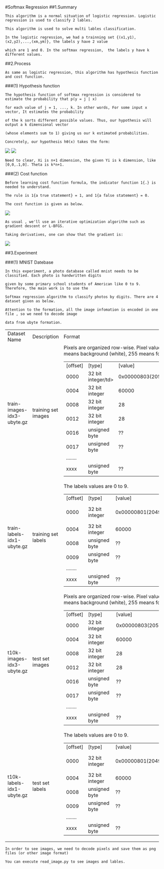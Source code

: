 #Softmax Regression
##1.Summary

    This algorithm is a normal situation of logistic regression. Logistic regression is used to classify 2 lables. 
    
    This algorithm is used to solve multi lables classification.

    In the logistic regression, we had a trainning set {(x1,y1),(x2,y2),...,(xm,ym)}, the labels y have 2 value 
    
    which are 1 and 0. In the softmax regression,  the labels y have k different values.
    
##2.Process

    As same as logistic regression, this algorithm has hypothesis function and cost function.
    
###(1) Hypothesis function
    
    The hypothesis function of softmax regression is considered to estimate the probability that p(y = j | x) 
    
    for each value of j = 1, ..., k. In other words, For some input x vector, It estimates the probability 
    
    of the k sorts different possible values. Thus, our hypothesis will output a k dimensional vector 
    
    (whose elements sum to 1) giving us our k estimated probabilities. 
    
    Concretely, our hypothesis hθ(x) takes the form:
    
<img src="http://chart.googleapis.com/chart?cht=tx&chl=h_%7B%5Ctheta%7D(x%5E%7B(i)%7D)%3D%5B%20p(y%5E%7B(i)%7D%3D1%7Cx%5E%7B(i)%7D%3B%5Ctheta)%2C%20p(y%5E%7B(i)%7D%3D2%7Cx%5E%7B(i)%7D%3B%5Ctheta)%2C...%20%2Cp(y%5E%7B(i)%7D%3Dk%7Cx%5E%7B(i)%7D%3B%5Ctheta)%5D%5E%7BT%7D" style="border:none;" />
    
<img src="http://chart.googleapis.com/chart?cht=tx&chl=%3D%5Cfrac%7B1%7D%7B%5Csum_%7Bj%3D1%7D%5Ek%20e%5E%7B%5Ctheta_%7Bj%7D%5E%7BT%7Dx%5E%7B(i)%7D%7D%7D%5B%0Ae%5E%7B%5Ctheta_%7B1%7D%5E%7BT%7Dx%5E%7B(i)%7D%7D%2C%5C%20%5C%20%5C%20%0Ae%5E%7B%5Ctheta_%7B2%7D%5E%7BT%7Dx%5E%7B(i)%7D%7D%2C%5C%20%5C%20%5C%20%0A.%5C%20%5C%20%5C%20.%20%5C%20%5C%20%5C.%5C%20%5C%20%5C%20%2C%0Ae%5E%7B%5Ctheta_%7Bk%7D%5E%7BT%7Dx%5E%7B(i)%7D%7D%0A%5D%5E%7BT%7D" style="border:none;" />

    Need to clear, Xi is n+1 dimension, the given Yi is k dimension, like [0,0,.1,0]. Theta is k*n+1.
    
###(2) Cost function

    Before learning cost function formula, the indicator function 1{.} is needed to understand.
    
    The rule is 1{a true statement} = 1, and 1{a false statement} = 0. 
    
    The cost function is given as below.
    
<img src="http://chart.googleapis.com/chart?cht=tx&chl=J(%5Ctheta)%3D-%5Cfrac%7B1%7D%7Bm%7D%5B%7B%5Csum_%7Bi%3D1%7D%5Em%20%5Csum_%7Bj%3D1%7D%5Ek%201%7By%5E%7B(i)%7D%3D1%7Dlog%5Cfrac%7Be%5E%7B%20%5Ctheta_%7Bj%7D%5E%7BT%7Dx%5E%7B(i)%7D%20%20%20%7D%7D%7B%20%5Csum_%7Bl%3D1%7D%5Ek%20e%5E%7B%20%5Ctheta_%7Bl%7D%5E%7BT%7Dx%5E%7B(i)%7D%7D%7D%5D" style="border:none;" />

    As usual , we'll use an iterative optimization algorithm such as gradient descent or L-BFGS. 
    
    Taking derivatives, one can show that the gradient is:
    
<img src="http://chart.googleapis.com/chart?cht=tx&chl=%5Cnabla%20_%7B%5Ctheta_%7Bj%7D%7DJ(%5Ctheta)%3D-%5Cfrac%7B1%7D%7Bm%7D%5Csum_%7Bi%3D1%7D%5Em%20%5B%7B%0Ax%5E%7B(i)%7D(1%5C%7By%5E%7B(i)%7D%3Dj%5C%7D-p(y%5E%7B(i)%7D%3Dj%7Cx%5E%7B(i)%7D%3A%5Ctheta))%20%20%20%7D%5D" style="border:none;" />
    
##3.Experiment

###(1) MNIST Datebase

    In this experiment, a photo database called mnist needs to be classified. Each photo is handwritten digits 
    
    given by some primary school students of American like 0 to 9. Therefore, the main work is to use the 
    
    Softmax regression algorithm to classify photos by digits. There are 4 dataset given as below.
    
    Attention to the formation, all the image infomation is encoded in one file , so we need to decode image 
    
    data from ubyte formation.
    
<table>
<tr>
<td> Dataset Name </td><td> Description </td><td> Format </td>
</tr>
<td>train-images-idx3-ubyte.gz</td><td>training set images</td>
<td> 
<table>
<tr>
<td>[offset]</td><td>[type] </td><td> [value] </td><td>[description]</td>
</tr>
<tr>
<td>0000</td><td>32 bit integer/td><td>0x00000803(2051)</td><td>magic number</td>
</tr>
<tr>
<td>0004</td><td>32 bit integer</td><td>60000</td><td>number of images</td>
</tr>
<tr>
<td>0008</td><td>32 bit integer</td><td>28</td><td>number of rows</td>
</tr>
<tr>
<td>0012</td><td>32 bit integer</td><td>28</td><td>number of columns</td>
</tr>
<tr>
<td>0016</td><td>unsigned byte</td><td>??</td><td>pixel</td>
</tr>
<tr>
<td>0017</td><td>unsigned byte</td><td>??</td><td>pixel</td>
</tr>
<tr>
<td>........</td><td> </td><td> </td><td></td>
</tr>
<tr>
<td>xxxx</td><td>unsigned byte</td><td>??</td><td>pixel</td>
</tr>
<tr>
Pixels are organized row-wise. Pixel values are 0 to 255. 0 means background (white), 255 means foreground (black).
</tr>
<tr>
</table>
</td>
</tr>
<tr>
<td>train-labels-idx1-ubyte.gz</td><td>training set labels</td>
<td> 
<table>
<tr>
<td>[offset]</td><td>[type]</td><td>[value]</td><td>[description] </td>
</tr>
<tr>
<td>0000</td><td>32 bit integer</td><td>0x00000801(2049)</td><td>magic number (MSB first)</td>
</tr>
<tr>
<td>0004</td><td>32 bit integer</td><td>60000</td><td>number of items</td>
</tr>
<tr>
<td>0008</td><td>unsigned byte</td><td>??</td><td>label</td>
</tr>
<tr>
<td>0009</td><td>unsigned byte</td><td>??</td><td>label</td>
</tr>
<tr><td>........</td><td> </td><td></td><td></td></tr>
<tr>
<td>xxxx</td><td>unsigned byte</td><td>??</td><td>label </td>
</tr>
<tr>
The labels values are 0 to 9. 
</tr>
</table>
</td>
</tr>
<tr>
<td>t10k-images-idx3-ubyte.gz</td><td>test set images</td>
<td> 
<table>
<tr>
<td>[offset]</td><td>[type]</td><td>[value]</td><td>[description] </td>
</tr>
<tr>
<td>0000</td><td>32 bit integer</td><td>0x00000803(2051)</td><td>magic number</td>
</tr>
<tr>
<td>0004</td><td>32 bit integer</td><td>60000</td><td>number of images</td>
</tr>
<tr>
<td>0008</td><td>32 bit integer</td><td>28</td><td>number of rows</td>
</tr>
<tr>
<td>0012</td><td>32 bit integer</td><td>28</td><td>number of columns</td>
</tr>
<tr>
<td>0016</td><td>unsigned byte</td><td>??</td><td>pixel</td>
</tr>
<tr>
<td>0017</td><td>unsigned byte</td><td>?? </td><td>pixel</td>
</tr>
<tr>
<td>........</td><td> </td><td></td><td></td>
</tr>
<tr>
<td>xxxx</td><td>unsigned byte</td><td>??</td><td>pixel</td>
</tr>
<tr>
Pixels are organized row-wise. Pixel values are 0 to 255. 0 means background (white), 255 means foreground (black).
</tr>
<tr>
</table>
</td>
</tr>
<tr>
<td>t10k-labels-idx1-ubyte.gz</td><td>test set labels</td>
<td> 
<table>
<tr>
<td>[offset]</td><td>[type]</td><td>[value]</td><td>[description]</td>
</tr>
<tr>
<td>0000</td><td>32 bit integer</td><td>0x00000801(2049) </td><td>magic number (MSB first)</td>
</tr>
<tr>
<td>0004</td><td>32 bit integer</td><td>60000</td><td>number of items</td>
</tr>
<tr>
<td>0008</td><td>unsigned byte </td><td>??</td><td>label</td>
</tr>
<tr>
<td>0009</td><td>unsigned byte    </td><td>??</td><td>label  </td>
</tr>
<tr><td>........</td><td> </td><td></td><td></td></tr>
<tr>
<td>xxxx</td><td>unsigned byte</td><td>?? </td><td>label </td>
</tr>
<tr>
The labels values are 0 to 9. 
</tr>
</table>
</td>
</tr>
</table>
    
    In order to see images, we need to decode pixels and save them as png files (or other image format)

    You can execute read_image.py to see images and lables.
    
    
    
    
    
    
    
